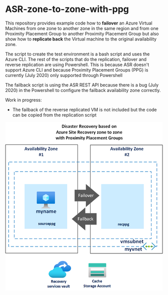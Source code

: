 # ASR-zone-to-zone-with-ppg

This repository provides example code how to **failover** an Azure Virtual Machines from one zone to another zone in the same region and from one Proximity Placement Group to another Proximity Placement Group but also show how to **replicate back** the Virtual machine to the original availability zone.

The script to create the test environment is a bash script and uses the Azure CLI. The rest of the scripts that do the replication, failover and reverse replication are using Powershell. This is because ASR doesn't support Azure CLI and because Proximity Placement Groups (PPG) is currently (July 2020) only supported through Powershell

The failback script is using the ASR REST API because there is a bug (July 2020) in the Powershell to configure the failback availability zone correctly.  

Work in progress:
* The failback of the reverse replicated VM is not included but the code can be copied from the replication script


![Picture of test setup](/images/ASR_zone_to_zone.png)
